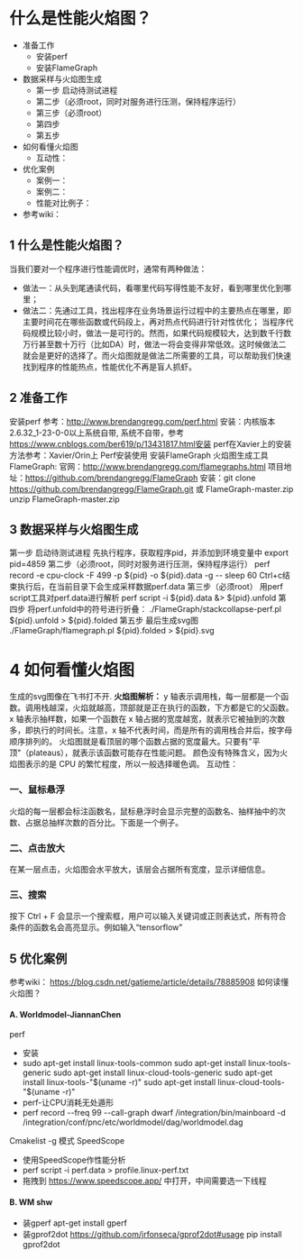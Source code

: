 # 什么是性能火焰图？

- 准备工作
  - 安装perf
  - 安装FlameGraph
- 数据采样与火焰图生成
  - 第一步 启动待测试进程
  - 第二步（必须root，同时对服务进行压测，保持程序运行）
  - 第三步（必须root）
  - 第四步
  - 第五步
- 如何看懂火焰图
  - 互动性：
- 优化案例
  - 案例一：
  - 案例二：
  - 性能对比例子：
- 参考wiki：

## 1 什么是性能火焰图？

当我们要对一个程序进行性能调优时，通常有两种做法：

- 做法一：从头到尾通读代码，看哪里代码写得性能不友好，看到哪里优化到哪里；
- 做法二：先通过工具，找出程序在业务场景运行过程中的主要热点在哪里，即主要时间花在哪些函数或代码段上，再对热点代码进行针对性优化；
当程序代码规模比较小时，做法一是可行的。然而，如果代码规模较大，达到数千行数万行甚至数十万行（比如DA）时，做法一将会变得非常低效。这时候做法二就会是更好的选择了。而火焰图就是做法二所需要的工具，可以帮助我们快速找到程序的性能热点，性能优化不再是盲人抓虾。

## 2 准备工作
安装perf
参考：<http://www.brendangregg.com/perf.html>
安装：内核版本2.6.32_1-23-0-0以上系统自带, 系统不自带，参考<https://www.cnblogs.com/ber619/p/13431817.html安装>
perf在Xavier上的安装方法参考：Xavier/Orin上 Perf安装使用
安装FlameGraph
火焰图生成工具FlameGraph:
官网：<http://www.brendangregg.com/flamegraphs.html>
项目地址：<https://github.com/brendangregg/FlameGraph>
安装：git clone <https://github.com/brendangregg/FlameGraph.git> 或 FlameGraph-master.zip
unzip FlameGraph-master.zip
## 3 数据采样与火焰图生成
第一步 启动待测试进程
先执行程序，获取程序pid，并添加到环境变量中
export pid=4859
第二步（必须root，同时对服务进行压测，保持程序运行）
perf record -e cpu-clock -F 499 -p ${pid} -o ${pid}.data -g -- sleep 60
Ctrl+c结束执行后，在当前目录下会生成采样数据perf.data
第三步（必须root）
用perf script工具对perf.data进行解析
perf script -i ${pid}.data &> ${pid}.unfold
第四步
将perf.unfold中的符号进行折叠：
./FlameGraph/stackcollapse-perf.pl ${pid}.unfold > ${pid}.folded
第五步
最后生成svg图
./FlameGraph/flamegraph.pl ${pid}.folded > ${pid}.svg
# 4 如何看懂火焰图

生成的svg图像在飞书打不开.
**火焰图解析：**
y 轴表示调用栈，每一层都是一个函数。调用栈越深，火焰就越高，顶部就是正在执行的函数，下方都是它的父函数。
x 轴表示抽样数，如果一个函数在 x 轴占据的宽度越宽，就表示它被抽到的次数多，即执行的时间长。注意，x 轴不代表时间，而是所有的调用栈合并后，按字母顺序排列的。
火焰图就是看顶层的哪个函数占据的宽度最大。只要有"平顶"（plateaus），就表示该函数可能存在性能问题。
颜色没有特殊含义，因为火焰图表示的是 CPU 的繁忙程度，所以一般选择暖色调。
互动性：

### 一、鼠标悬浮

火焰的每一层都会标注函数名，鼠标悬浮时会显示完整的函数名、抽样抽中的次数、占据总抽样次数的百分比。下面是一个例子。

### 二、点击放大

在某一层点击，火焰图会水平放大，该层会占据所有宽度，显示详细信息。

### 三、搜索
按下 Ctrl + F 会显示一个搜索框，用户可以输入关键词或正则表达式，所有符合条件的函数名会高亮显示。例如输入“tensorflow"

## 5 优化案例

参考wiki：
<https://blog.csdn.net/gatieme/article/details/78885908>
如何读懂火焰图？

#### A. Worldmodel-JiannanChen
perf

- 安装
- sudo apt-get install linux-tools-common
sudo apt-get install linux-tools-generic
sudo apt-get install linux-cloud-tools-generic
sudo apt-get install linux-tools-"$(uname -r)"
sudo apt-get install linux-cloud-tools-"$(uname -r)"
- perf-让CPU消耗无处遁形
- perf record --freq 99 --call-graph dwarf /integration/bin/mainboard -d /integration/conf/pnc/etc/worldmodel/dag/worldmodel.dag

Cmakelist -g 模式
SpeedScope

- 使用SpeedScope作性能分析
- perf script -i perf.data > profile.linux-perf.txt
- 拖拽到 <https://www.speedscope.app/> 中打开，中间需要选一下线程

#### B. WM shw

- 装gperf
apt-get install gperf
- 装gprof2dot
<https://github.com/jrfonseca/gprof2dot#usage>
pip install gprof2dot
